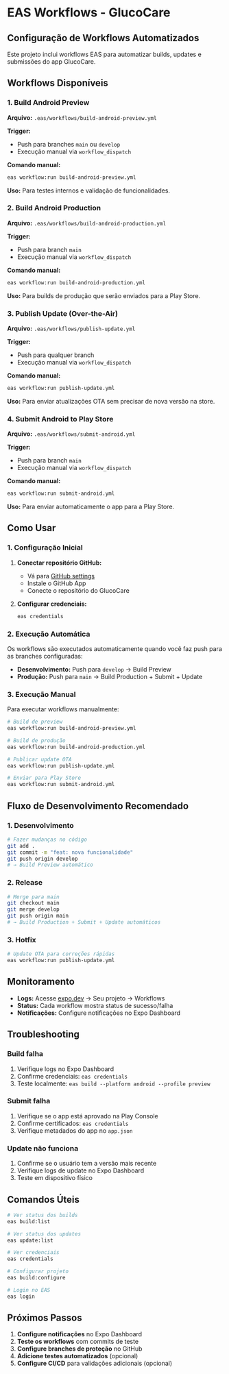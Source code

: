 # EAS Workflows - GlucoCare

## Configuração de Workflows Automatizados

Este projeto inclui workflows EAS para automatizar builds, updates e submissões do app GlucoCare.

## Workflows Disponíveis

### 1. Build Android Preview
**Arquivo:** `.eas/workflows/build-android-preview.yml`

**Trigger:**
- Push para branches `main` ou `develop`
- Execução manual via `workflow_dispatch`

**Comando manual:**
```bash
eas workflow:run build-android-preview.yml
```

**Uso:** Para testes internos e validação de funcionalidades.

### 2. Build Android Production
**Arquivo:** `.eas/workflows/build-android-production.yml`

**Trigger:**
- Push para branch `main`
- Execução manual via `workflow_dispatch`

**Comando manual:**
```bash
eas workflow:run build-android-production.yml
```

**Uso:** Para builds de produção que serão enviados para a Play Store.

### 3. Publish Update (Over-the-Air)
**Arquivo:** `.eas/workflows/publish-update.yml`

**Trigger:**
- Push para qualquer branch
- Execução manual via `workflow_dispatch`

**Comando manual:**
```bash
eas workflow:run publish-update.yml
```

**Uso:** Para enviar atualizações OTA sem precisar de nova versão na store.

### 4. Submit Android to Play Store
**Arquivo:** `.eas/workflows/submit-android.yml`

**Trigger:**
- Push para branch `main`
- Execução manual via `workflow_dispatch`

**Comando manual:**
```bash
eas workflow:run submit-android.yml
```

**Uso:** Para enviar automaticamente o app para a Play Store.

## Como Usar

### 1. Configuração Inicial

1. **Conectar repositório GitHub:**
   - Vá para [GitHub settings](https://expo.dev/accounts/[account]/projects/[projectName]/github)
   - Instale o GitHub App
   - Conecte o repositório do GlucoCare

2. **Configurar credenciais:**
   ```bash
   eas credentials
   ```

### 2. Execução Automática

Os workflows são executados automaticamente quando você faz push para as branches configuradas:

- **Desenvolvimento:** Push para `develop` → Build Preview
- **Produção:** Push para `main` → Build Production + Submit + Update

### 3. Execução Manual

Para executar workflows manualmente:

```bash
# Build de preview
eas workflow:run build-android-preview.yml

# Build de produção
eas workflow:run build-android-production.yml

# Publicar update OTA
eas workflow:run publish-update.yml

# Enviar para Play Store
eas workflow:run submit-android.yml
```

## Fluxo de Desenvolvimento Recomendado

### 1. Desenvolvimento
```bash
# Fazer mudanças no código
git add .
git commit -m "feat: nova funcionalidade"
git push origin develop
# → Build Preview automático
```

### 2. Release
```bash
# Merge para main
git checkout main
git merge develop
git push origin main
# → Build Production + Submit + Update automáticos
```

### 3. Hotfix
```bash
# Update OTA para correções rápidas
eas workflow:run publish-update.yml
```

## Monitoramento

- **Logs:** Acesse [expo.dev](https://expo.dev) → Seu projeto → Workflows
- **Status:** Cada workflow mostra status de sucesso/falha
- **Notificações:** Configure notificações no Expo Dashboard

## Troubleshooting

### Build falha
1. Verifique logs no Expo Dashboard
2. Confirme credenciais: `eas credentials`
3. Teste localmente: `eas build --platform android --profile preview`

### Submit falha
1. Verifique se o app está aprovado na Play Console
2. Confirme certificados: `eas credentials`
3. Verifique metadados do app no `app.json`

### Update não funciona
1. Confirme se o usuário tem a versão mais recente
2. Verifique logs de update no Expo Dashboard
3. Teste em dispositivo físico

## Comandos Úteis

```bash
# Ver status dos builds
eas build:list

# Ver status dos updates
eas update:list

# Ver credenciais
eas credentials

# Configurar projeto
eas build:configure

# Login no EAS
eas login
```

## Próximos Passos

1. **Configure notificações** no Expo Dashboard
2. **Teste os workflows** com commits de teste
3. **Configure branches de proteção** no GitHub
4. **Adicione testes automatizados** (opcional)
5. **Configure CI/CD** para validações adicionais (opcional)





